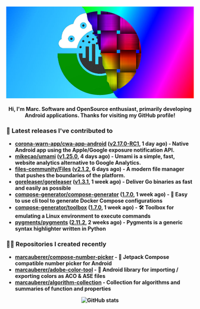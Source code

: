 <p align="center">
	<img src="https://raw.githubusercontent.com/marcauberer/marcauberer/master/images/frontpage-image.jpg">
	<br><br>
	<b>Hi, I'm Marc. Software and OpenSource enthusiast, primarily developing Android applications. Thanks for visiting my GitHub profile!
</p>

### 🚀 Latest releases I've contributed to


- [corona-warn-app/cwa-app-android](https://github.com/corona-warn-app/cwa-app-android) ([v2.17.0-RC1](https://github.com/corona-warn-app/cwa-app-android/releases/tag/v2.17.0-RC1), 1 day ago) - Native Android app using the Apple/Google exposure notification API.
- [mikecao/umami](https://github.com/mikecao/umami) ([v1.25.0](https://github.com/mikecao/umami/releases/tag/v1.25.0), 4 days ago) - Umami is a simple, fast, website analytics alternative to Google Analytics.
- [files-community/Files](https://github.com/files-community/Files) ([v2.1.2](https://github.com/files-community/Files/releases/tag/v2.1.2), 6 days ago) - A modern file manager that pushes the boundaries of the platform.
- [goreleaser/goreleaser](https://github.com/goreleaser/goreleaser) ([v1.3.1](https://github.com/goreleaser/goreleaser/releases/tag/v1.3.1), 1 week ago) - Deliver Go binaries as fast and easily as possible
- [compose-generator/compose-generator](https://github.com/compose-generator/compose-generator) ([1.7.0](https://github.com/compose-generator/compose-generator/releases/tag/1.7.0), 1 week ago) - 🐳 Easy to use cli tool to generate Docker Compose configurations
- [compose-generator/toolbox](https://github.com/compose-generator/toolbox) ([1.7.0](https://github.com/compose-generator/toolbox/releases/tag/1.7.0), 1 week ago) - 🛠️ Toolbox for emulating a Linux environment to execute commands
- [pygments/pygments](https://github.com/pygments/pygments) ([2.11.2](https://github.com/pygments/pygments/releases/tag/2.11.2), 2 weeks ago) - Pygments is a generic syntax highlighter written in Python

### 👨‍💻 Repositories I created recently
- [marcauberer/compose-number-picker](https://github.com/marcauberer/compose-number-picker) - 🔢 Jetpack Compose compatible number picker for Android
- [marcauberer/adobe-color-tool](https://github.com/marcauberer/adobe-color-tool) - 🎨 Android library for importing / exporting colors as ACO &amp; ASE files
- [marcauberer/algorithm-collection](https://github.com/marcauberer/algorithm-collection) - Collection for algorithms and summaries of function and properties

<p align="center">
	<img src="https://github-readme-stats.vercel.app/api?username=marcauberer&show_icons=true&theme=dark" alt="GitHub stats">
</p>
